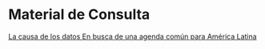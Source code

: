 # Material de Consulta

[La causa de los datos En busca de una agenda común para América Latina](https://cdn.prod.website-files.com/623cf23ab4be545a1e504dba/67d2ee04c2a096abde899b7c_La%20causa%20de%20los%20datos_WP%20\(1\).pdf)





